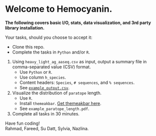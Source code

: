 # Welcome to Hemocyanin.


**The following covers basic I/O, stats, data visualization, and 3rd party library installation.**

Your tasks, should you choose to accept it:

* Clone this repo.
* Complete the tasks in ```Python``` and/or ```R```.
1. Using ```heavy_light_ag_aaseq.csv``` as input, output a summary file in comma-separated value (CSV) format.
	* Use ```Python``` or ```R```.
	* Use column ```h_species```.
	* Content headers: ```Species```, ```# sequences```, and ```% sequences```. 
	* See [```example_output.csv```](example_output.csv).
2. Visualize the distribution of ```paratope``` length.
	* Use ```R```.
	* Install ```themeakbar```. [Get themeakbar here](https://github.com/fibonaccirabbits/themeakbar/tree/master/gallery). 
	* See ```example_paratope_length.pdf```.
3. Complete all tasks in 30 minutes.

Have fun coding!\
Rahmad, Fareed, Su Datt, Sylvia, Nazlina.

